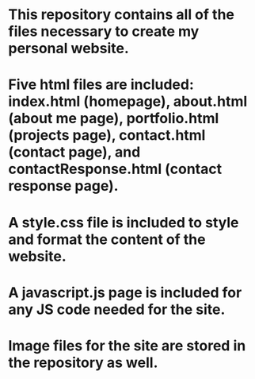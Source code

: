 # This repository contains all of the files necessary to create my personal website.
# Five html files are included: index.html (homepage), about.html (about me page), portfolio.html (projects page), contact.html (contact page), and contactResponse.html (contact response page).
# A style.css file is included to style and format the content of the website.
# A javascript.js page is included for any JS code needed for the site.
# Image files for the site are stored in the repository as well.